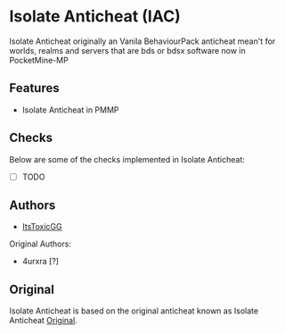 # Isolate Anticheat (IAC)

Isolate Anticheat originally an Vanila BehaviourPack anticheat mean't for worlds, realms and servers that are bds or bdsx software
now in PocketMine-MP

## Features

- Isolate Anticheat in PMMP

## Checks

Below are some of the checks implemented in Isolate Anticheat:

- [ ] TODO 

## Authors

- [ItsToxicGG](https://github.com/johndoe](https://github.com/ItsToxicGG/))

Original Authors:

- 4urxra [?]

## Original

Isolate Anticheat is based on the original anticheat known as Isolate Anticheat [Original]([https://github.com/originaldeveloper](https://github.com/Dream23322/Isolate-Anticheat/tree/main)). 
